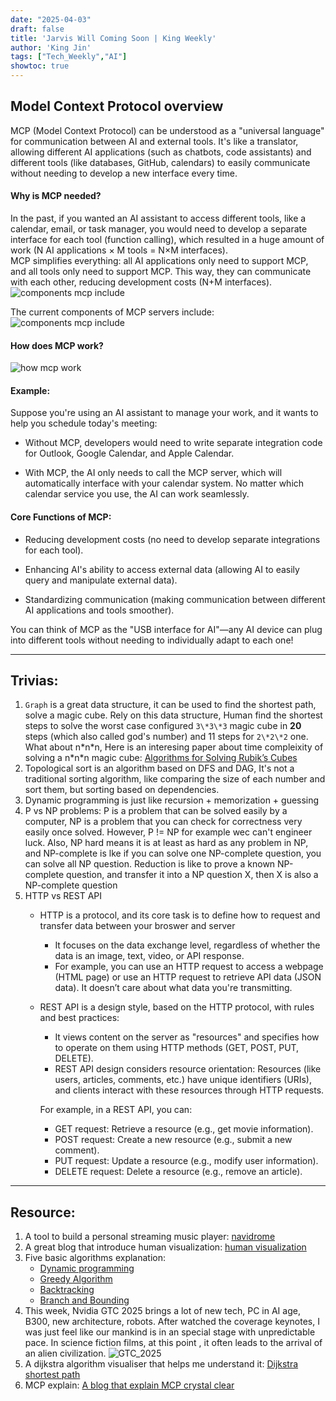```yaml
---
date: "2025-04-03"
draft: false
title: 'Jarvis Will Coming Soon | King Weekly'
author: 'King Jin'
tags: ["Tech_Weekly","AI"]
showtoc: true
---
```


## Model Context Protocol overview
MCP (Model Context Protocol) can be understood as a "universal language" for communication between AI and external tools. It's like a translator, allowing different AI applications (such as chatbots, code assistants) and different tools (like databases, GitHub, calendars) to easily communicate without needing to develop a new interface every time.

#### Why is MCP needed?

In the past, if you wanted an AI assistant to access different tools, like a calendar, email, or task manager, you would need to develop a separate interface for each tool (function calling), which resulted in a huge amount of work (N AI applications × M tools = N×M interfaces).   
MCP simplifies everything: all AI applications only need to support MCP, and all tools only need to support MCP. This way, they can communicate with each other, reducing development costs (N+M interfaces).
![components mcp include](/TechStuff/mcp.png)

The current components of MCP servers include:
![components mcp include](/TechStuff/mcp_include.png)

#### How does MCP work?
![how mcp work](/TechStuff/mcp_work.png)

#### Example:

Suppose you're using an AI assistant to manage your work, and it wants to help you schedule today's meeting:   

- Without MCP, developers would need to write separate integration code for Outlook, Google Calendar, and Apple Calendar.

- With MCP, the AI only needs to call the MCP server, which will automatically interface with your calendar system. No matter which calendar service you use, the AI can work seamlessly.

#### Core Functions of MCP:

- Reducing development costs (no need to develop separate integrations for each tool).

- Enhancing AI's ability to access external data (allowing AI to easily query and manipulate external data).

- Standardizing communication (making communication between different AI applications and tools smoother).   

You can think of MCP as the "USB interface for AI"—any AI device can plug into different tools without needing to individually adapt to each one!

------

## Trivias:
1. ``Graph`` is a great data structure, it can be used to find the shortest path, solve a magic cube.
Rely on this data structure, Human find the shortest steps to solve the worst case configured 
``3\*3\*3`` magic cube in **20** steps (which also called god's number) and 11 steps for ``2\*2\*2`` one. What about n\*n\*n, Here is an interesing paper 
about time compleixity of solving a n\*n\*n magic cube: [Algorithms for Solving Rubik’s Cubes](/Demaine_Algoritms_for_solving.pdf)
2. Topological sort is an algorithm based on DFS and DAG, It's not a traditional sorting algorithm, like comparing the size of each number and sort them, but sorting based on dependencies.
3. Dynamic programming is just like recursion + memorization + guessing
4. P vs NP problems: P is a problem  that can be solved easily by a computer, NP is a problem that you can check for correctness very easily once solved. However, P != NP for example wec can't engineer luck.
   Also, NP hard means it is at least as hard as any problem in NP, and NP-complete is lke if you can solve one NP-complete question, you can solve all NP question.
   Reduction is like to prove a known NP-complete question, and transfer it into a NP question X, then X is also a NP-complete question
5. HTTP vs REST API   
   - HTTP is a protocol, and its core task is to define how to request and transfer data between your broswer and server

     - It focuses on the data exchange level, regardless of whether the data is an image, text, video, or API response.
     - For example, you can use an HTTP request to access a webpage (HTML page) or use an HTTP request to retrieve API data (JSON data). It doesn’t care about what data you're transmitting.

   - REST API is a design style, based on the HTTP protocol, with rules and best practices:

      - It views content on the server as "resources" and specifies how to operate on them using HTTP methods (GET, POST, PUT, DELETE).
      - REST API design considers resource orientation: Resources (like users, articles, comments, etc.) have unique identifiers (URIs), and clients interact with these resources through HTTP requests.
      
      For example, in a REST API, you can:

      - GET request: Retrieve a resource (e.g., get movie information).
      - POST request: Create a new resource (e.g., submit a new comment).
      - PUT request: Update a resource (e.g., modify user information).
      - DELETE request: Delete a resource (e.g., remove an article).

-------
## Resource: 
1. A tool to build a personal streaming music player: [navidrome](https://www.navidrome.org/)
2. A great blog that introduce human visualization: [human visualization](https://www-sciencedirect-com.eux.idm.oclc.org/science/article/pii/B9780128038130000040#f0015)
3. Five basic algorithms explanation:
   - [Dynamic programming](https://houbb.github.io/2020/01/23/data-struct-learn-07-base-dp)
   - [Greedy Algorithm](https://houbb.github.io/2020/01/23/data-struct-learn-07-base-greedy)
   - [Backtracking](https://www.bilibili.com/video/BV1wi4y157er?spm_id_from=333.788.videopod.sections&vd_source=783331b1d88fa190b5ce8305307e0af5)
   - [Branch and Bounding](https://chatgpt.com/share/67d76084-79f0-8006-8a37-4500841a7b9a)
4. This week, Nvidia GTC 2025 brings a lot of new tech, PC in AI age, B300, new architecture, robots.
After watched the coverage keynotes, I was just feel like our mankind is in an special stage with unpredictable pace. In science fiction films, at this point
, it often leads to the arrival of an alien civilization.
![GTC_2025](https://cdn.mos.cms.futurecdn.net/QQ6ZABoJtLbUEnGLXxz2GT-970-80.png.webp)
5. A dijkstra algorithm visualiser that helps me understand it: [Dijkstra shortest path](https://www.cs.usfca.edu/~galles/visualization/Dijkstra.html)
6. MCP explain: [A blog that explain MCP crystal clear](https://www.philschmid.de/mcp-introduction)